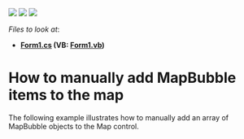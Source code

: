 <!-- default badges list -->
![](https://img.shields.io/endpoint?url=https://codecentral.devexpress.com/api/v1/VersionRange/128576639/14.1.3%2B)
[![](https://img.shields.io/badge/Open_in_DevExpress_Support_Center-FF7200?style=flat-square&logo=DevExpress&logoColor=white)](https://supportcenter.devexpress.com/ticket/details/T116230)
[![](https://img.shields.io/badge/📖_How_to_use_DevExpress_Examples-e9f6fc?style=flat-square)](https://docs.devexpress.com/GeneralInformation/403183)
<!-- default badges end -->
<!-- default file list -->
*Files to look at*:

* **[Form1.cs](./CS/MapBubbleItem/Form1.cs) (VB: [Form1.vb](./VB/MapBubbleItem/Form1.vb))**
<!-- default file list end -->
# How to manually add MapBubble items to the map


The following example illustrates how to manually add an array of MapBubble objects to the Map control.

<br/>


